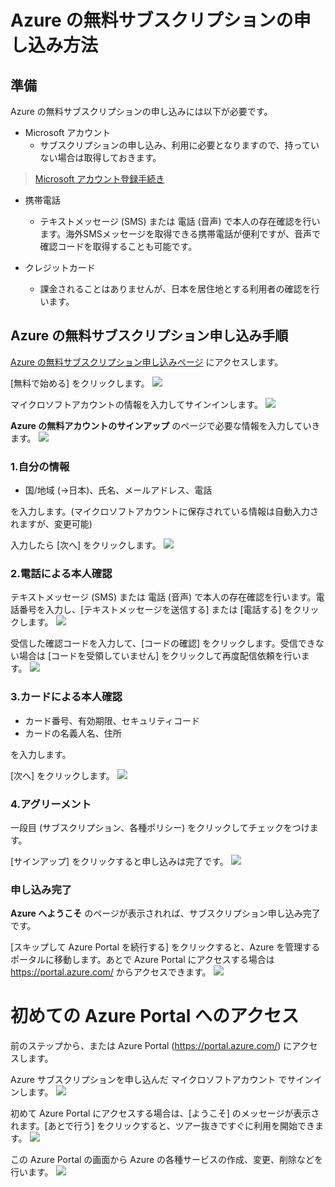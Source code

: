 # Azure の無料サブスクリプションの申し込み方法


## 準備
Azure の無料サブスクリプションの申し込みには以下が必要です。

- Microsoft アカウント
  - サブスクリプションの申し込み、利用に必要となりますので、持っていない場合は取得しておきます。
>[Microsoft アカウント登録手続き](https://www.microsoft.com/ja-jp/msaccount/signup/default.aspx)


- 携帯電話
  - テキストメッセージ (SMS) または 電話 (音声) で本人の存在確認を行います。海外SMSメッセージを取得できる携帯電話が便利ですが、音声で確認コードを取得することも可能です。

- クレジットカード
  - 課金されることはありませんが、日本を居住地とする利用者の確認を行います。



## Azure の無料サブスクリプション申し込み手順

[Azure の無料サブスクリプション申し込みページ](https://aka.ms/cogbot_march2018) にアクセスします。

[無料で始める] をクリックします。
![](/media/20180216_01.PNG)


マイクロソフトアカウントの情報を入力してサインインします。
![](/media/20180216_02.PNG)


**Azure の無料アカウントのサインアップ** のページで必要な情報を入力していきます。
![](/media/20180216_03.PNG)


### 1.自分の情報
 - 国/地域 (→日本)、氏名、メールアドレス、電話

を入力します。(マイクロソフトアカウントに保存されている情報は自動入力されますが、変更可能)

入力したら [次へ] をクリックします。
![](/media/20180216_04.PNG)


### 2.電話による本人確認
テキストメッセージ (SMS) または 電話 (音声) で本人の存在確認を行います。電話番号を入力し、[テキストメッセージを送信する] または [電話する] をクリックします。
![](/media/20180216_05.PNG)

受信した確認コードを入力して、[コードの確認] をクリックします。受信できない場合は [コードを受領していません] をクリックして再度配信依頼を行います。
![](/media/20180216_06.PNG)


### 3.カードによる本人確認
 - カード番号、有効期限、セキュリティコード
 - カードの名義人名、住所

を入力します。

[次へ] をクリックします。
![](/media/20180216_07.PNG)



### 4.アグリーメント
一段目 (サブスクリプション、各種ポリシー) をクリックしてチェックをつけます。

[サインアップ] をクリックすると申し込みは完了です。
![](/media/20180216_08.PNG)


### 申し込み完了
**Azure へようこそ** のページが表示されれば、サブスクリプション申し込み完了です。

[スキップして Azure Portal を続行する] をクリックすると、Azure を管理するポータルに移動します。あとで Azure Portal にアクセスする場合は https://portal.azure.com/ からアクセスできます。
![](/media/20180216_09.PNG)


# 初めての Azure Portal へのアクセス
前のステップから、または Azure Portal (https://portal.azure.com/) にアクセスします。

Azure サブスクリプションを申し込んだ マイクロソフトアカウント でサインインします。
![](/media/20180216_10.PNG)

初めて Azure Portal にアクセスする場合は、[ようこそ] のメッセージが表示されます。[あとで行う] をクリックすると、ツアー抜きですぐに利用を開始できます。
![](/media/20180216_11.PNG)

この Azure Portal の画面から Azure の各種サービスの作成、変更、削除などを行います。
![](/media/20180216_12.PNG)

